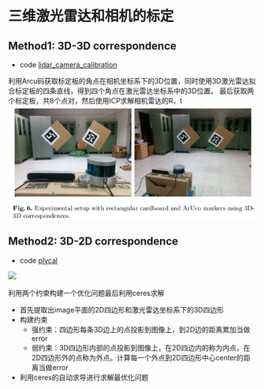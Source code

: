 # 三维激光雷达和相机的标定
## Method1: 3D-3D correspondence
- code [lidar_camera_calibration](https://github.com/ankitdhall/lidar_camera_calibration)

利用Arcu码获取标定板的角点在相机坐标系下的3D位置，同时使用3D激光雷达拟合标定板的四条直线，得到四个角点在激光雷达坐标系中的3D位置。
最后获取两个标定板，共8个点对，然后使用ICP求解相机雷达的R，t
![](https://raw.githubusercontent.com/lisilin013/image_bed/master/markdown20191203173031.png)

## Method2: 3D-2D correspondence
- code [plycal](https://github.com/ram-lab/plycal)

![](https://raw.githubusercontent.com/lisilin013/image_bed/master/markdown20191203173143.png)

利用两个约束构建一个优化问题最后利用ceres求解

- 首先提取出image平面的2D四边形和激光雷达坐标系下的3D四边形
- 构建约束
    - 强约束：四边形每条3D边上的点投影到图像上，到2D边的距离累加当做error
    - 弱约束：3D四边形内部的点投影到图像上，在2D四边内的称为内点，在2D四边形外的点称为外点。计算每一个外点到2D四边形中心center的距离当做error
- 利用ceres的自动求导进行求解最优化问题    